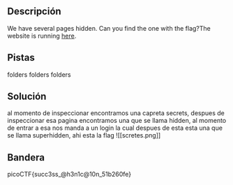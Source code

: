## Descripción
We have several pages hidden. Can you find the one with the flag?The website is running [here](http://saturn.picoctf.net:62050/).
## Pistas 
folders folders folders
## Solución

al momento de inspeccionar encontramos una capreta secrets, despues de inspeccionar esa pagina encontramos una que se llama hidden, al momento de entrar a esa nos manda a un login la cual despues de esta esta una que se llama superhidden, ahi esta la flag
![[scretes.png]]
## Bandera
picoCTF{succ3ss_@h3n1c@10n_51b260fe}
